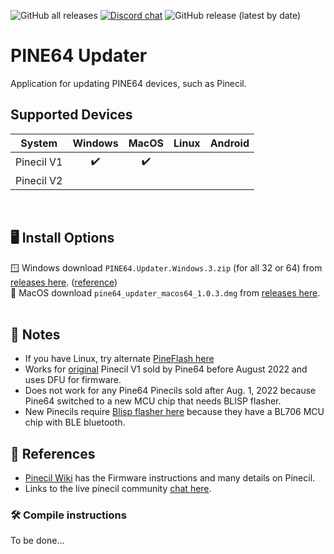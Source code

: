 ![GitHub all releases](https://img.shields.io/github/downloads/pine64/pine64_updater/total?color=blue)
[![Discord chat](https://img.shields.io/discord/463237927984693259?label=pine64_chat&style=flat&color=blue)](https://discord.gg/pine64)
![GitHub release (latest by date)](https://img.shields.io/github/v/release/pine64/pine64_updater?color=blue)

# PINE64 Updater

Application for updating PINE64 devices, such as Pinecil.

## Supported Devices 
 | System  | Windows | MacOS| Linux| Android |
 | :-----: | :-----: | :--: | :--: | :-----: |
 | Pinecil V1  |:heavy_check_mark:|:heavy_check_mark:|    |   |
 | Pinecil V2  |     |     |       |
 <br>

## 🖥️ Install Options
:window: Windows download `PINE64.Updater.Windows.3.zip` (for all 32 or 64) from [releases here](https://github.com/pine64/pine64_updater/releases). ([reference](https://github.com/pine64/pine64_updater/issues/41#issuecomment-1159680531))  
🍏 MacOS download `pine64_updater_macos64_1.0.3.dmg` from [releases here](https://github.com/pine64/pine64_updater/releases).
<br><br>

## 🔖 Notes
- If you have Linux, try alternate [PineFlash here](https://github.com/River-Mochi/PineFlash)
- Works for [original](https://wiki.pine64.org/wiki/Pinecil#Authenticity) Pinecil V1 sold by Pine64 before August 2022 and uses DFU for firmware.
- Does not work for any Pine64 Pinecils sold after Aug. 1, 2022 because Pine64 switched to a new MCU chip that needs BLISP flasher.
- New Pinecils require [Blisp flasher here](https://github.com/pine64/blisp) because they have a BL706 MCU chip with BLE bluetooth.

## 📖 References
- [Pinecil Wiki](https://wiki.pine64.org/wiki/Pinecil) has the Firmware instructions and many details on Pinecil.
- Links to the live pinecil community [chat here](https://wiki.pine64.org/wiki/Pinecil#Live_Community_Chat). 


### :hammer_and_wrench: Compile instructions

To be done...
